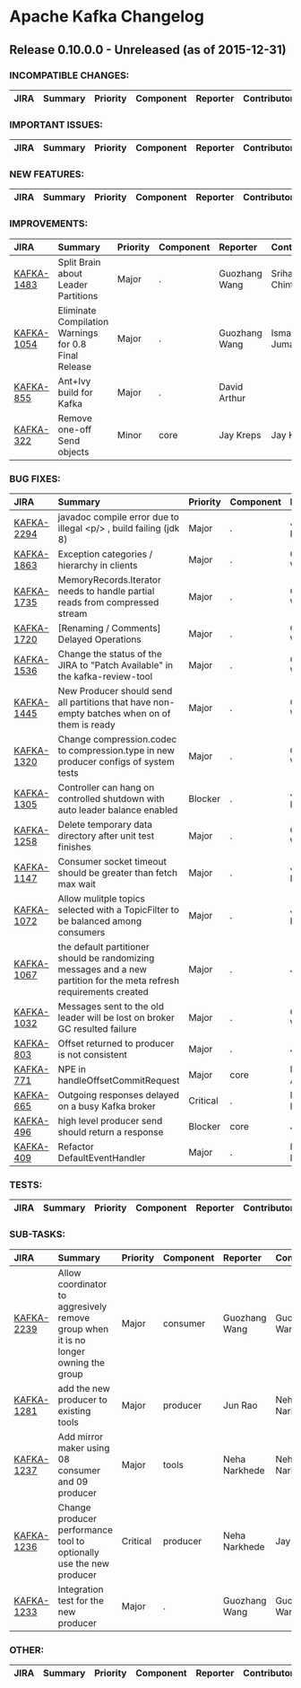 
<!---
# Licensed to the Apache Software Foundation (ASF) under one
# or more contributor license agreements.  See the NOTICE file
# distributed with this work for additional information
# regarding copyright ownership.  The ASF licenses this file
# to you under the Apache License, Version 2.0 (the
# "License"); you may not use this file except in compliance
# with the License.  You may obtain a copy of the License at
#
#     http://www.apache.org/licenses/LICENSE-2.0
#
# Unless required by applicable law or agreed to in writing, software
# distributed under the License is distributed on an "AS IS" BASIS,
# WITHOUT WARRANTIES OR CONDITIONS OF ANY KIND, either express or implied.
# See the License for the specific language governing permissions and
# limitations under the License.
-->
# Apache Kafka Changelog

## Release 0.10.0.0 - Unreleased (as of 2015-12-31)

### INCOMPATIBLE CHANGES:

| JIRA | Summary | Priority | Component | Reporter | Contributor |
|:---- |:---- | :--- |:---- |:---- |:---- |


### IMPORTANT ISSUES:

| JIRA | Summary | Priority | Component | Reporter | Contributor |
|:---- |:---- | :--- |:---- |:---- |:---- |


### NEW FEATURES:

| JIRA | Summary | Priority | Component | Reporter | Contributor |
|:---- |:---- | :--- |:---- |:---- |:---- |


### IMPROVEMENTS:

| JIRA | Summary | Priority | Component | Reporter | Contributor |
|:---- |:---- | :--- |:---- |:---- |:---- |
| [KAFKA-1483](https://issues.apache.org/jira/browse/KAFKA-1483) | Split Brain about Leader Partitions |  Major | . | Guozhang Wang | Sriharsha Chintalapani |
| [KAFKA-1054](https://issues.apache.org/jira/browse/KAFKA-1054) | Eliminate Compilation Warnings for 0.8 Final Release |  Major | . | Guozhang Wang | Ismael Juma |
| [KAFKA-855](https://issues.apache.org/jira/browse/KAFKA-855) | Ant+Ivy build for Kafka |  Major | . | David Arthur |  |
| [KAFKA-322](https://issues.apache.org/jira/browse/KAFKA-322) | Remove one-off Send objects |  Minor | core | Jay Kreps | Jay Kreps |


### BUG FIXES:

| JIRA | Summary | Priority | Component | Reporter | Contributor |
|:---- |:---- | :--- |:---- |:---- |:---- |
| [KAFKA-2294](https://issues.apache.org/jira/browse/KAFKA-2294) | javadoc compile error due to illegal \<p/\> , build failing (jdk 8) |  Major | . | Jeremy Fields | Jeff Maxwell |
| [KAFKA-1863](https://issues.apache.org/jira/browse/KAFKA-1863) | Exception categories / hierarchy in clients |  Major | . | Guozhang Wang | Guozhang Wang |
| [KAFKA-1735](https://issues.apache.org/jira/browse/KAFKA-1735) | MemoryRecords.Iterator needs to handle partial reads from compressed stream |  Major | . | Guozhang Wang | Guozhang Wang |
| [KAFKA-1720](https://issues.apache.org/jira/browse/KAFKA-1720) | [Renaming / Comments] Delayed Operations |  Major | . | Guozhang Wang | Guozhang Wang |
| [KAFKA-1536](https://issues.apache.org/jira/browse/KAFKA-1536) | Change the status of the JIRA to "Patch Available" in the kafka-review-tool |  Major | . | Guozhang Wang | Manikumar Reddy |
| [KAFKA-1445](https://issues.apache.org/jira/browse/KAFKA-1445) | New Producer should send all partitions that have non-empty batches when on of them is ready |  Major | . | Guozhang Wang |  |
| [KAFKA-1320](https://issues.apache.org/jira/browse/KAFKA-1320) | Change compression.codec to compression.type in new producer configs of system tests |  Major | . | Guozhang Wang | Guozhang Wang |
| [KAFKA-1305](https://issues.apache.org/jira/browse/KAFKA-1305) | Controller can hang on controlled shutdown with auto leader balance enabled |  Blocker | . | Joel Koshy | Sriharsha Chintalapani |
| [KAFKA-1258](https://issues.apache.org/jira/browse/KAFKA-1258) | Delete temporary data directory after unit test finishes |  Major | . | Guozhang Wang | Manikumar Reddy |
| [KAFKA-1147](https://issues.apache.org/jira/browse/KAFKA-1147) | Consumer socket timeout should be greater than fetch max wait |  Major | . | Joel Koshy | Guozhang Wang |
| [KAFKA-1072](https://issues.apache.org/jira/browse/KAFKA-1072) | Allow mulitple topics selected with a TopicFilter to be balanced among consumers |  Major | . | Jason Rosenberg |  |
| [KAFKA-1067](https://issues.apache.org/jira/browse/KAFKA-1067) | the default partitioner should be randomizing messages and a new partition for the meta refresh requirements created |  Major | . | Joe Stein |  |
| [KAFKA-1032](https://issues.apache.org/jira/browse/KAFKA-1032) | Messages sent to the old leader will be lost on broker GC resulted failure |  Major | . | Guozhang Wang | Guozhang Wang |
| [KAFKA-803](https://issues.apache.org/jira/browse/KAFKA-803) | Offset returned to producer is not consistent |  Major | . | Jun Rao |  |
| [KAFKA-771](https://issues.apache.org/jira/browse/KAFKA-771) | NPE in handleOffsetCommitRequest |  Major | core | David Arthur | David Arthur |
| [KAFKA-665](https://issues.apache.org/jira/browse/KAFKA-665) | Outgoing responses delayed on a busy Kafka broker |  Critical | . | Neha Narkhede |  |
| [KAFKA-496](https://issues.apache.org/jira/browse/KAFKA-496) | high level producer send should return a response |  Blocker | core | Jun Rao | Jay Kreps |
| [KAFKA-409](https://issues.apache.org/jira/browse/KAFKA-409) | Refactor DefaultEventHandler |  Major | . | Neha Narkhede | Jay Kreps |


### TESTS:

| JIRA | Summary | Priority | Component | Reporter | Contributor |
|:---- |:---- | :--- |:---- |:---- |:---- |


### SUB-TASKS:

| JIRA | Summary | Priority | Component | Reporter | Contributor |
|:---- |:---- | :--- |:---- |:---- |:---- |
| [KAFKA-2239](https://issues.apache.org/jira/browse/KAFKA-2239) | Allow coordinator to aggresively remove group when it is no longer owning the group |  Major | consumer | Guozhang Wang | Guozhang Wang |
| [KAFKA-1281](https://issues.apache.org/jira/browse/KAFKA-1281) | add the new producer to existing tools |  Major | producer | Jun Rao | Neha Narkhede |
| [KAFKA-1237](https://issues.apache.org/jira/browse/KAFKA-1237) | Add mirror maker using 08 consumer and 09 producer |  Major | tools | Neha Narkhede | Neha Narkhede |
| [KAFKA-1236](https://issues.apache.org/jira/browse/KAFKA-1236) | Change producer performance tool to optionally use the new producer |  Critical | producer | Neha Narkhede | Jay Kreps |
| [KAFKA-1233](https://issues.apache.org/jira/browse/KAFKA-1233) | Integration test for the new producer |  Major | . | Guozhang Wang | Guozhang Wang |


### OTHER:

| JIRA | Summary | Priority | Component | Reporter | Contributor |
|:---- |:---- | :--- |:---- |:---- |:---- |


